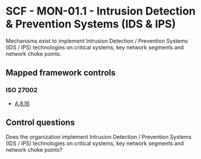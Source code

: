 # SCF - MON-01.1 - Intrusion Detection & Prevention Systems (IDS & IPS)
Mechanisms exist to implement Intrusion Detection / Prevention Systems (IDS / IPS) technologies on critical systems, key network segments and network choke points.
## Mapped framework controls
### ISO 27002
- [A.8.16](../iso27002/a-8.md#a816)
  
## Control questions
Does the organization implement Intrusion Detection / Prevention Systems (IDS / IPS) technologies on critical systems, key network segments and network choke points?
  